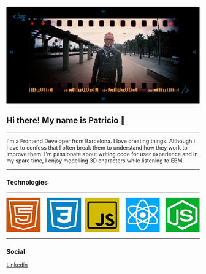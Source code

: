 ![header](assets/header.jpg)

## Hi there! My name is Patricio 👋

---

I'm a Frontend Developer from Barcelona. I love creating things. Although I have to confess that I often break them to understand how they work to improve them. I'm passionate about writing code for user experience and in my spare time, I enjoy modelling 3D characters while listening to EBM.

---

### Technologies

---

![icons](assets/icons.png)

---

### Social

[Linkedin](https://www.linkedin.com/in/patricio-castro-luckydrawings/)
